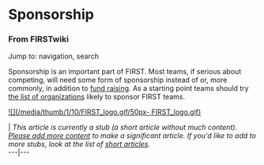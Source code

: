 # Sponsorship

### From FIRSTwiki

Jump to: navigation, search

Sponsorship is an important part of FIRST. Most teams, if serious about
competing, will need some form of sponsorship instead of or, more commonly, in
addition to [fund raising](/index.php/Fund_raising "Fund raising" ). As a
starting point teams should try [the list of
organizations](/index.php/Organizations_likely_to_sponsor_teams "Organizations
likely to sponsor teams" ) likely to sponsor FIRST teams.

[![](/media/thumb/1/10/FIRST_logo.gif/50px-
FIRST_logo.gif)](/index.php/Image:FIRST_logo.gif "" )

|  _This article is currently a stub (a short article without much content).
[Please add more
content](http://www.firstwiki.net/index.php?title=Sponsorship&action=edit
"http://www.firstwiki.net/index.php?title=Sponsorship&action=edit" ) to make a
significant article. If you'd like to add to more stubs, look at the list of
[short articles](/index.php/Special:Shortpages "Special:Shortpages" )._  
---|---  
  
